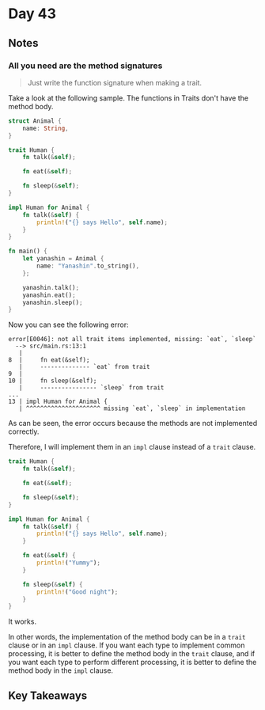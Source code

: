 # Day 43

## Notes

### All you need are the method signatures

> Just write the function signature when making a trait.

Take a look at the following sample. The functions in Traits don't have the method body.

```rust
struct Animal {
    name: String,
}

trait Human {
    fn talk(&self);

    fn eat(&self);

    fn sleep(&self);
}

impl Human for Animal {
    fn talk(&self) {
        println!("{} says Hello", self.name);
    }
}

fn main() {
    let yanashin = Animal {
        name: "Yanashin".to_string(),
    };

    yanashin.talk();
    yanashin.eat();
    yanashin.sleep();
}
```

Now you can see the following error:

```shell
error[E0046]: not all trait items implemented, missing: `eat`, `sleep`
  --> src/main.rs:13:1
   |
8  |     fn eat(&self);
   |     -------------- `eat` from trait
9  |
10 |     fn sleep(&self);
   |     ---------------- `sleep` from trait
...
13 | impl Human for Animal {
   | ^^^^^^^^^^^^^^^^^^^^^ missing `eat`, `sleep` in implementation
```

As can be seen, the error occurs because the methods are not implemented correctly.

Therefore, I will implement them in an `impl` clause instead of a `trait` clause.

```rust
trait Human {
    fn talk(&self);

    fn eat(&self);

    fn sleep(&self);
}

impl Human for Animal {
    fn talk(&self) {
        println!("{} says Hello", self.name);
    }

    fn eat(&self) {
        println!("Yummy");
    }

    fn sleep(&self) {
        println!("Good night");
    }
}
```

It works.

In other words, the implementation of the method body can be in a `trait` clause or in an `impl` clause.
If you want each type to implement common processing, it is better to define the method body in the `trait` clause, and if you want each type to perform different processing, it is better to define the method body in the `impl` clause.

## Key Takeaways
